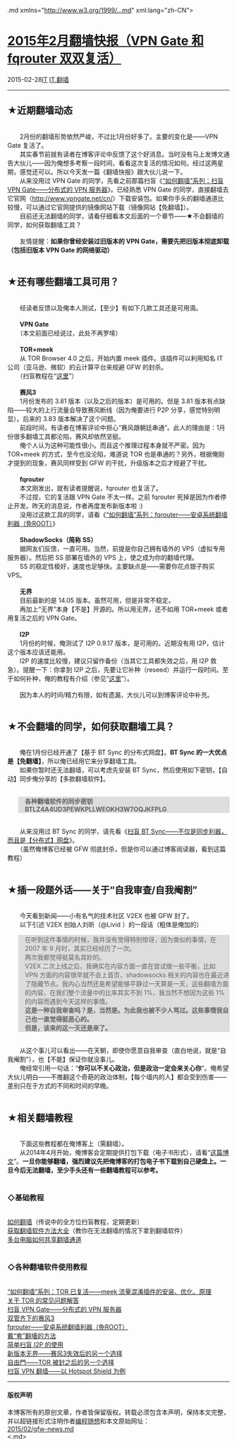 <!DOCTYPE.md>
.md xmlns="http://www.w3.org/1999/...md" xml:lang="zh-CN">
<head>
<meta http-equiv="Content-Type" content="text.md; charset=utf-8" />
<meta name="generator" content="Python script by program.think@gmail.com" />
<meta name="provider" content="program-think.blogspot.com" />
<link type="text/css" rel="stylesheet" href="../../css/program-think.css" />
<title>2015年2月翻墙快报（VPN Gate 和 fqrouter 双双复活） - 编程随想的博客</title>
</head>
<body>
<div id="main" style="width:100%;">
<h1><a href="../../index.md" title="回到首页">2015年2月翻墙快报（VPN Gate 和 fqrouter 双双复活）</a></h1>
<div class="post-info"><span class="date-header">2015-02-28</span><a href="../../tags/IT.md" class="tag">IT</a> <a href="../../tags/IT.E7BFBBE5A299.md" class="tag">IT.翻墙</a> </div>
<hr>
<div class="post">
<h2>★近期翻墙动态</h2><br />&#12288;&#12288;2月份的翻墙形势依然严峻，不过比1月份好多了。主要的变化是——VPN Gate 复活了。<br />&#12288;&#12288;其实春节前就有读者在博客评论中反馈了这个好消息。当时没有马上发博文通告大伙儿——因为俺想多考察一段时间，看看这次复活的情况如何。经过这两星期，感觉还可以。所以今天发一篇《翻墙快报》跟大伙儿说一下。<a name='more'></a><!--program-think--><br />&#12288;&#12288;从来没用过 VPN Gate 的同学，先看之前那篇扫盲《<a href="../../2013/04/gfw-vpngate.md">“如何翻墙”系列：扫盲 VPN Gate——分布式的 VPN 服务器</a>》。已经熟悉 VPN Gate 的同学，直接翻墙去它官网（<a href="http://www.vpngate.net/cn/" target="_blank" rel="nofollow">http://www.vpngate.net/cn/</a>）下载安装包。如果你手头的翻墙通道比较慢，可以通过它官网提供的镜像网站下载（镜像网站【免翻墙】）。<br />&#12288;&#12288;目前还无法翻墙的同学，请看仔细看本文后面的一个章节——★不会翻墙的同学，如何获取翻墙工具？<br /><br />&#12288;&#12288;友情提醒：<b>如果你曾经安装过旧版本的 VPN Gate，需要先把旧版本彻底卸载（包括旧版本 VPN Gate 的网络驱动）</b><br /><br /><h2>★还有哪些翻墙工具可用？</h2><br />&#12288;&#12288;经读者反馈以及俺本人测试，【至少】有如下几款工具还是可用滴。<br /><br />&#12288;&#12288;<b>VPN Gate</b><br />&#12288;&#12288;（本文前面已经说过，此处不再罗嗦）<br /><br />&#12288;&#12288;<b>TOR+meek</b><br />&#12288;&#12288;从 TOR Browser 4.0 之后，开始内置 meek 插件。该插件可以利用知名 IT 公司（亚马逊、微软）的云计算平台来规避 GFW 的封杀。<br />&#12288;&#12288;（扫盲教程在“<a href="../../2014/10/gfw-tor-meek.md">这里</a>”）<br /><br />&#12288;&#12288;<b>赛风3</b><br />&#12288;&#12288;1月份发布的 3.81 版本（以及之后的版本）是可用的。但是 3.81 版本有点缺陷——较大的上行流量会导致赛风断线（因为俺要进行 P2P 分享，感觉特别明显）。后来的 3.83 版本解决了这个问题。<br />&#12288;&#12288;前段时间，有读者在博客评论中担心“赛风跟朝廷串通”。此人的理由是：1月份很多翻墙工具都沦陷，赛风却依然坚挺。<br />&#12288;&#12288;俺个人认为这种可能性很小。而且这个推理过程本身就不严密。因为 TOR+meek 的方式，至今也没沦陷，难道说 TOR 也是串通的？另外，根据俺刚才提到的现象，赛风同样受到 GFW 的干扰，升级版本之后才规避了干扰。<br /><br />&#12288;&#12288;<b>fqrouter</b><br />&#12288;&#12288;本文刚发出，就有读者提醒说，fqrouter 也复活了。<br />&#12288;&#12288;不过捏，它的复活跟 VPN Gate 不太一样。之前 fqrouter 死掉是因为作者停止开发。昨天的消息说，作者再度发布新版本啦 :)<br />&#12288;&#12288;没用过这款工具的同学，请看《<a href="../../2014/07/gfw-fqrouter.md">“如何翻墙”系列：fqrouter——安卓系统翻墙利器（免ROOT）</a>》<br /><br />&#12288;&#12288;<b>ShadowSocks（简称 SS）</b><br />&#12288;&#12288;据网友们反馈，一直可用。当然，前提是你自己拥有墙外的 VPS（虚拟专用服务器）。然后把 SS 部署在墙外的 VPS 上，使之成为你的翻墙代理。<br />&#12288;&#12288;SS 的稳定性极好，速度也足够快。主要缺点是——需要你花点银子购买 VPS。<br /><br />&#12288;&#12288;<b>无界</b><br />&#12288;&#12288;目前最新的是 14.05 版本。虽然可用，但是非常不稳定。<br />&#12288;&#12288;再加上“无界”本身【不是】开源的。所以用无界，还不如用 TOR+meek 或者用复活之后的 VPN Gate。<br /><br />&#12288;&#12288;<b>I2P</b><br />&#12288;&#12288;1月份的时候，俺测试了 I2P 0.9.17 版本，是可用的。近期没有用 I2P，估计这个版本应该还能用。<br />&#12288;&#12288;I2P 的速度比较慢，建议只留作备份（当其它工具都失效之后，用 I2P 救急）。提醒一下：你拿到 I2P 之后，先要让它补种（reseed）并运行一段时间。至于如何补种，俺的教程有介绍（参见“<a href="../../2012/06/gfw-i2p.md">这里</a>”）。<br /><br />&#12288;&#12288;因为本人的时间/精力有限，如有遗漏，大伙儿可以到博客评论中补充。<br /><br /><h2>★不会翻墙的同学，如何获取翻墙工具？</h2><br />&#12288;&#12288;俺在1月份已经开通了【基于 BT Sync 的分布式网盘】。<b>BT Sync 的一大优点是【免翻墙】</b>，所以俺已经用它来分享翻墙工具。<br />&#12288;&#12288;如果你暂时还无法翻墙，可以考虑先安装 BT Sync，然后使用如下密钥，【自动】同步俺分享的【多款翻墙软件】。<br /><br /><blockquote style="background-color:#DDD;"><b>各种翻墙软件的同步密钥 BTLZ4A4UD3PEWKPLLWEOKH3W7OQJKFPLG</b><br /></blockquote><br />&#12288;&#12288;从来没用过 BT Sync 的同学，请先看《<a href="../../2015/01/BitTorrent-Sync.md">扫盲 BT Sync——不仅是同步利器，而且是【分布式】网盘</a>》。<br />&#12288;&#12288;（虽然俺博客已经被 GFW 彻底封杀，但是你可以通过博客阅读器，看到这篇教程）<br /><br /><h2>★插一段题外话——关于“自我审查/自我阉割”</h2><br />&#12288;&#12288;今天看到新闻——小有名气的技术社区 V2EX 也被 GFW 封了。<br />&#12288;&#12288;以下引述 V2EX 创始人刘昕（@Livid ）的一段话（粗体是俺加的）<br /><blockquote style="background-color:#DDD;">在听到这件事情的时候，我并没有觉得特别惊讶，因为类似的事情，在 2007 年 9 月时，其实已经经历了一次。<br />两次我都觉得挺莫名其妙的。<br />V2EX 二次上线之后，我确实在内容方面一直在尝试做一些平衡，比如 VPN 方面的内容很早就不会上首页，shadowsocks 相关的内容也在最近进了隐藏节点。我内心当然还是希望能够平静过一天算是一天，这些翻墙方面的内容，在我们整个流量中的比率其实不到 1%，我当然不想因为这些 1% 的内容而遇到今天这样的事情。<br /><b>这是一种自我审查吗？是，当然是。为此我也被不少人骂过。这些事情我自己也一直觉得挺恶心的。<br />但是，该来的这一天还是来了。</b></blockquote><br />&#12288;&#12288;从这个事儿可以看出——在天朝，即使你愿意自我审查（直白地说，就是“自我阉割”），也【不能】保证你就没事儿。<br />&#12288;&#12288;俺经常引用一句话：“<b>你可以不关心政治，但是政治一定会来关心你</b>”。俺希望大伙儿明白——不推翻这个奇葩的政治体制，【每个墙内的人】都会受到伤害——差别只在于方式的不同和时间的早晚。<br /><br /><h2>★相关翻墙教程</h2><br />&#12288;&#12288;下面这些教程都在俺博客上（需翻墙）。<br />&#12288;&#12288;从2014年4月开始，俺博客会定期提供打包下载（电子书形式），请看“<a href="../../2014/04/blog-ebook.md">这篇博文</a>”。<b>一旦你能够翻墙，强烈建议先把俺博客的打包电子书下载到自己硬盘上。一旦今后无法翻墙，至少手头还有一些翻墙教程可以参考。</b><br /><br /><h3>◇基础教程</h3><br /><a href="../../2009/05/how-to-break-through-gfw.md">如何翻墙</a>（传说中的全方位扫盲教程，定期更新）<br /><a href="../../2011/03/how-to-get-gfw-tools.md">获取翻墙软件方法大全</a>（教你在无法翻墙的情况下拿到翻墙软件）<br /><a href="../../2013/01/cross-host-use-gfw-tool.md">多台电脑如何共享翻墙通道</a><br /><br /><h3>◇各种翻墙软件使用教程</h3><br /><a href="../../2014/10/gfw-tor-meek.md">“如何翻墙”系列：TOR 已复活——meek 流量混淆插件的安装、优化、原理</a><br /><a href="../../2013/11/tor-faq.md">关于 TOR 的常见问题解答</a><br /><a href="../../2013/04/gfw-vpngate.md">扫盲 VPN Gate——分布式的 VPN 服务器</a><br /><a href="../../2011/10/gfw-psiphon.md">双管齐下的赛风3</a><br /><a href="../../2014/07/gfw-fqrouter.md">fqrouter——安卓系统翻墙利器（免ROOT）</a><br /><a href="../../2009/09/break-through-gfw-with-tor.md">戴“套”翻墻的方法</a><br /><a href="../../2012/06/gfw-i2p.md">简单扫盲 I2P 的使用</a><br /><a href="../../2011/12/gfw-wujie.md">新版本无界——赛风3失效后的另一个选择</a><br /><a href="../../2010/03/choose-free-gate.md">自由門——TOR 被封之后的另一个选择</a><br /><a href="../../2011/09/gfw-vpn-hotspot-shield.md">扫盲 VPN 翻墙——以 Hotspot Shield 为例</a><div class="blogger-post-footer">
</div>
<hr>
<div class="copyright">
<h4>版权声明</h4>
本博客所有的原创文章，作者皆保留版权。转载必须包含本声明，保持本文完整，并以超链接形式注明作者<a href="mailto:program.think@gmail.com">编程随想</a>和本文原始网址：<br>
<a href="2015/02/gfw-news.md">2015/02/gfw-news.md</a>
</div>
</div>
</body>
<.md>
